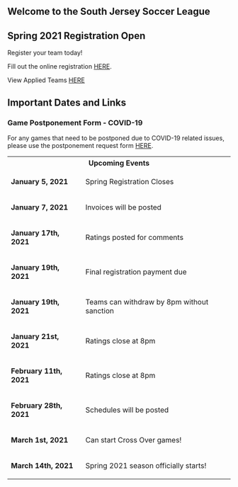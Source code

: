 ## Welcome to the South Jersey Soccer League

<div class="content">
  <h2>Spring 2021 Registration Open</h2>

Register your team today!

Fill out the online registration [HERE](https://events.gotsport.com/forms/app/Default.aspx?EventID=82174).

View Applied Teams [HERE](https://events.gotsport.com/events/teamlist.aspx?showall=true&eventid=82174)
</div>

<div class="content">
  <h2>Important Dates and Links</h2>
  <h3>Game Postponement Form - COVID-19</h3>
  <p>For any games that need to be postponed due to COVID-19 related issues, please use the postponement request form <a href="https://forms.gle/wLLxR3bBnAJpzNPr5">HERE</a>.</p>
<div class="content">
  <table class="table">
    <tbody>
      <tr>
        <th colspan="2" class="group"><span style="font-weight: bold;">Upcoming Events</span></th>
      </tr>
      <tr>
        <td>
          <p><strong>January 5, 2021</strong></p></td>
        <td>
          <p>Spring Registration Closes</p></td>
      </tr>
      <tr>
        <td>
          <p><strong>January 7, 2021</strong></p></td>
        <td>
          <p>Invoices will be posted</p></td>
      </tr>
      <tr>
        <td>
          <p><strong>January 17th, 2021</strong></p></td>
        <td>
          <p>Ratings posted for comments</p></td>
      </tr>
      <tr>
        <td>
          <p><strong>January 19th, 2021</strong></p></td>
        <td>
          <p>Final registration payment due</p></td>
      </tr>
      <tr>
        <td>
          <p><strong>January 19th, 2021</strong></p></td>
        <td>
          <p>Teams can withdraw by 8pm without sanction</p></td>
      </tr>
      <tr>
        <td>
          <p><strong>January 21st, 2021</strong></p></td>
        <td>
          <p>Ratings close at 8pm</p></td>
      </tr>
      <tr>
        <td>
          <p><strong>February 11th, 2021</strong></p></td>
        <td>
          <p>Ratings close at 8pm</p></td>
      </tr>
      <tr>
        <td>
          <p><strong>February 28th, 2021</strong></p></td>
        <td>
          <p>Schedules will be posted</p></td>
      </tr>
      <tr>
        <td>
          <p><strong>March 1st, 2021</strong></p></td>
        <td>
          <p>Can start Cross Over games!</p></td>
      </tr>
      <tr>
        <td>
          <p><strong>March 14th, 2021</strong></p></td>
        <td>
          <p>Spring 2021 season officially starts!</p></td>
      </tr>
    </tbody>
  </table></div>
